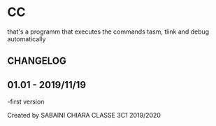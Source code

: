 # CC

that's a programm that executes the commands tasm, tlink and debug automatically

## CHANGELOG

## 01.01 - 2019/11/19

-first version

Created by SABAINI CHIARA
CLASSE 3C1 2019/2020